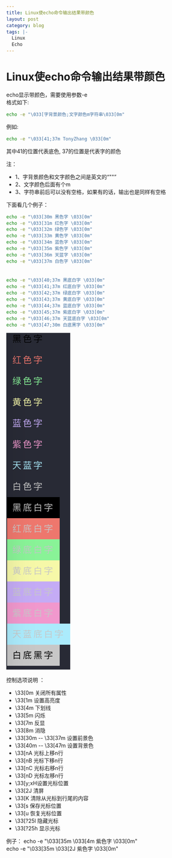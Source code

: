 ```yaml
---
title: Linux使echo命令输出结果带颜色
layout: post
category: blog
tags: |-
  Linux
  Echo
---
```


# Linux使echo命令输出结果带颜色

echo显示带颜色，需要使用参数-e  
格式如下:
```bash
echo -e "\033[字背景颜色;文字颜色m字符串\033[0m"
```
例如: 
```bash
echo -e "\033[41;37m TonyZhang \033[0m"
```
其中41的位置代表底色, 37的位置是代表字的颜色

注：
- 1、字背景颜色和文字颜色之间是英文的“""”
- 2、文字颜色后面有个m
- 3、字符串前后可以没有空格，如果有的话，输出也是同样有空格

下面看几个例子：
```bash
echo -e "\033[30m 黑色字 \033[0m"
echo -e "\033[31m 红色字 \033[0m"
echo -e "\033[32m 绿色字 \033[0m"
echo -e "\033[33m 黄色字 \033[0m"
echo -e "\033[34m 蓝色字 \033[0m"
echo -e "\033[35m 紫色字 \033[0m"
echo -e "\033[36m 天蓝字 \033[0m"
echo -e "\033[37m 白色字 \033[0m"
 

echo -e "\033[40;37m 黑底白字 \033[0m"
echo -e "\033[41;37m 红底白字 \033[0m"
echo -e "\033[42;37m 绿底白字 \033[0m"
echo -e "\033[43;37m 黄底白字 \033[0m"
echo -e "\033[44;37m 蓝底白字 \033[0m"
echo -e "\033[45;37m 紫底白字 \033[0m"
echo -e "\033[46;37m 天蓝底白字 \033[0m"
echo -e "\033[47;30m 白底黑字 \033[0m"
```
![image-20190517123256570](/assets/post/image-20190517123256570.png)

控制选项说明 ：

- \33[0m 关闭所有属性 
- \33[1m 设置高亮度 
- \33[4m 下划线 
- \33[5m 闪烁 
- \33[7m 反显 
- \33[8m 消隐 
- \33[30m -- \33[37m 设置前景色 
- \33[40m -- \33[47m 设置背景色 
- \33[nA 光标上移n行 
- \33[nB 光标下移n行 
- \33[nC 光标右移n行 
- \33[nD 光标左移n行 
- \33[y;xH设置光标位置 
- \33[2J 清屏 
- \33[K 清除从光标到行尾的内容 
- \33[s 保存光标位置 
- \33[u 恢复光标位置 
- \33[?25l 隐藏光标 
- \33[?25h 显示光标 

例子：
echo -e "\033[35m \033[4m 紫色字 \033[0m"  
echo -e "\033[35m \033[2J 紫色字 \033[0m"  